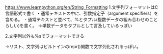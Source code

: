 https://www.learnpython.org/en/String_Formatting
1.文字列フォーマットはC言語形式で書く
・通常テキストの中に、引数指定子（argument specifiers）を含める。
・通常テキストと並べて、%とタプル(複数データの組み合わせのことらしい)を書く。
→単数データをタプルとして言及しているっぽい

2.文字列以外も%sでフォーマットできる

→リスト、文字列はビルトインのrepr()関数で文字列化されるっぽい。
